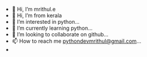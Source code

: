 - 👋 Hi, I’m mrithul.e
- 👋 Hi, I’m from kerala
- 👀 I’m interested in python...
- 🌱 I’m currently learning python...
- 💞️ I’m looking to collaborate on github...
- 📫 How to reach me pythondevmrithul@gmail.com...
- 
